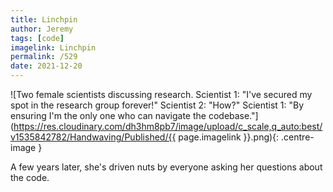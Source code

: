 ```yaml
---
title: Linchpin
author: Jeremy
tags: [code]
imagelink: Linchpin
permalink: /529
date: 2021-12-20
---
```


![Two female scientists discussing research. Scientist 1: "I've secured my spot in the research group forever!" Scientist 2: "How?" Scientist 1: "By ensuring I'm the only one who can navigate the codebase."](https://res.cloudinary.com/dh3hm8pb7/image/upload/c_scale,q_auto:best/v1535842782/Handwaving/Published/{{ page.imagelink }}.png){: .centre-image }

A few years later, she's driven nuts by everyone asking her questions about the code.
